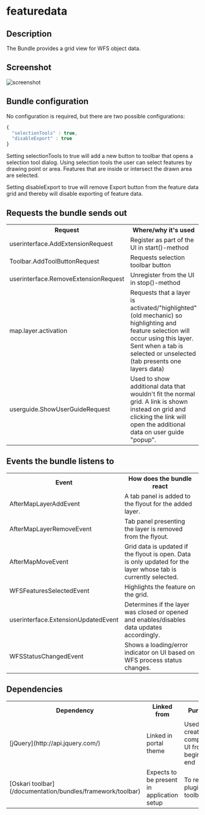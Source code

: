 # featuredata

## Description

The Bundle provides a grid view for WFS object data.

## Screenshot

![screenshot](featuredata.png)

## Bundle configuration

No configuration is required, but there are two possible configurations:

```javascript
{
  "selectionTools" : true,
  "disableExport" : true
}
```

Setting selectionTools to true will add a new button to toolbar that opens a selection tool dialog. Using selection tools the user can select features by drawing point or area. Features that are inside or intersect the drawn area are selected.

Setting disableExport to true will remove Export button from the feature data grid and thereby will disable exporting of feature data.

## Requests the bundle sends out

<table class="table">
  <tr>
    <th>Request</th><th> Where/why it's used</th>
  </tr>
  <tr>
    <td>userinterface.AddExtensionRequest</td><td> Register as part of the UI in start()-method</td>
  </tr>
  <tr>
    <td>Toolbar.AddToolButtonRequest</td><td> Requests selection toolbar button</td>
  </tr>
  <tr>
    <td> userinterface.RemoveExtensionRequest </td><td> Unregister from the UI in stop()-method</td>
  </tr>
  <tr>
    <td> map.layer.activation </td><td> Requests that a layer is activated/"highlighted" (old mechanic) so highlighting and feature selection will occur using this layer. Sent when a tab is selected or unselected (tab presents one layers data)</td>
  </tr>
  <tr>
    <td> userguide.ShowUserGuideRequest </td><td> Used to show additional data that wouldn't fit the normal grid. A link is shown instead on grid and clicking the link will open the additional data on user guide "popup".</td>
  </tr>
</table>

## Events the bundle listens to

<table class="table">
<tr>
  <th> Event </th><th> How does the bundle react</th>
</tr>
<tr>
  <td> AfterMapLayerAddEvent </td><td> A tab panel is added to the flyout for the added layer.</td>
</tr>
<tr>
  <td> AfterMapLayerRemoveEvent </td><td> Tab panel presenting the layer is removed from the flyout.</td>
</tr>
<tr>
  <td> AfterMapMoveEvent </td><td> Grid data is updated if the flyout is open. Data is only updated for the layer whose tab is currently selected.</td>
</tr>
<tr>
  <td> WFSFeaturesSelectedEvent </td><td> Highlights the feature on the grid.</td>
</tr>
<tr>
  <td> userinterface.ExtensionUpdatedEvent </td><td> Determines if the layer was closed or opened and enables/disables data updates accordingly.</td>
</tr>
<tr>
  <td> WFSStatusChangedEvent </td><td> Shows a loading/error indicator on UI based on WFS process status changes.</td>
</tr>
</table>

## Dependencies

<table class="table">
  <tr>
    <th> Dependency </th><th> Linked from </th><th> Purpose</th>
  </tr>
  <tr>
    <td> [jQuery](http://api.jquery.com/) </td>
    <td> Linked in portal theme </td>
    <td> Used to create the component UI from begin to end</td>
  </tr>
  <tr>
    <td> [Oskari toolbar](/documentation/bundles/framework/toolbar) </td>
    <td> Expects to be present in application setup </td>
    <td> To register plugin to toolbar</td>
  </tr>
</table>
